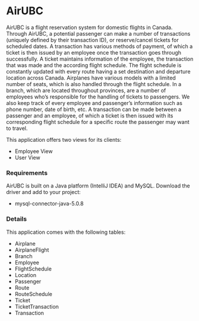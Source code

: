 # AirUBC
AirUBC is a flight reservation system for domestic flights in Canada. Through AirUBC, a potential passenger can make a number of transactions (uniquely defined by their transaction ID), or reserve/cancel tickets for scheduled dates. A transaction has various methods of payment, of which a ticket is then issued by an employee once the transaction goes through successfully. A ticket maintains information of the employee, the transaction that was made and the according flight schedule. The flight schedule is constantly updated with every route having a set destination and departure location across Canada. Airplanes have various models with a limited number of seats, which is also handled through the flight schedule. In a branch, which are located throughout provinces, are a number of employees who’s responsible for the handling of tickets to passengers. We also keep track of every employee and passenger’s information such as phone number, date of birth, etc. A transaction can be made between a passenger and an employee, of which a ticket is then issued with its corresponding flight schedule for a specific route the passenger may want to travel. 

This application offers two views for its clients:
- Employee View 
- User View 

### Requirements
AirUBC is built on a Java platform (IntelliJ IDEA) and MySQL. Download the driver and add to your project:
- mysql-connector-java-5.0.8

### Details
This application comes with the following tables:
- Airplane
- AirplaneFlight
- Branch
- Employee
- FlightSchedule
- Location
- Passenger
- Route
- RouteSchedule
- Ticket
- TicketTransaction
- Transaction




